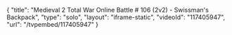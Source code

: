 {
    "title": "Medieval 2 Total War Online Battle # 106 (2v2) - Swissman's Backpack",
    "type": "solo",
    "layout": "iframe-static",
    "videoId": "117405947",
    "url": "\/tvpembed\/117405947"
}